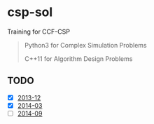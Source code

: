 # csp-sol
Training for CCF-CSP

> Python3 for Complex Simulation Problems
>
> C++11 for Algorithm Design Problems

## TODO

- [x] [2013-12](./201312)
- [x] [2014-03](./201403)
- [ ] [2014-09](./201409)